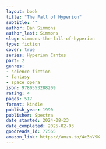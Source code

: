 ```yaml
---
layout: book
title: "The Fall of Hyperion"
subtitle: ""
author: Dan Simmons
author_last: Simmons
slug: simmons-the-fall-of-hyperion
type: fiction
cover: true
series: Hyperion Cantos
part: 2
genres:
- science fiction
- fantasy
- space opera
isbn: 9780553288209
rating: 4
pages: 517
format: kindle
publish_year: 1990
publisher: Spectra
date_started: 2024-08-23
date_completed: 2025-02-03
goodreads_id: 77565
amazon_link: https://amzn.to/4c3nV9K
---
```

